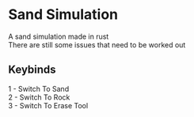 # Sand Simulation

A sand simulation made in rust  
There are still some issues that need to be worked out

## Keybinds  
  1 - Switch To Sand  <br>
  2 - Switch To Rock  <br>
  3 - Switch To Erase Tool  <br>
